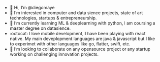 - 👋 Hi, I’m @diegomaye
- 👀 I’m interested in computer and data sience projects, state of art technologies, startups & entrepreneurship.
- 🌱 I’m currently learning ML & deeplearning with python, I am coursing a master degree on datasience.
- :octocat: I love mobile development, I have been playing with react native. My main deveplopment languages are java & javascript but I like to experimet with other languages like go, flatter, swift, etc.
- 💞️ I’m looking to collaborate on any opensource project or any startup working on challenging innovation projects.



<!---
diegomaye/diegomaye is a ✨ special ✨ repository because its `README.md` (this file) appears on your GitHub profile.
You can click the Preview link to take a look at your changes.
--->
